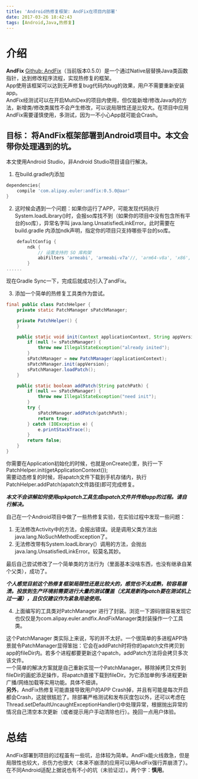 ```yaml
---
title: 'Android热修复框架: AndFix在项目内部署'
date: 2017-03-26 18:42:43
tags: [Android,Java,热修复]
---
```


# 介绍

**AndFix** [Github: AndFix](https://github.com/alibaba/AndFix.git)（当前版本0.5.0）是一个通过Native层替换Java类函数指针，达到修改程序流程，实现热修复的框架。  
App使用该框架可以达到无声修复bug代码内bug的效果，用户不需要重新安装app。  
AndFix经测试可以在开启MultiDex的项目内使用，但仅能新增/修改Java内的方法，新增类/修改类属性不会产生修改，可以说局限性还是比较大。在项目中应用AndFix需要谨慎使用，多测试，因为一不小心App就可能会Crash。

## 目标： 将AndFix框架部署到Android项目中。本文会带你处理遇到的坑。

本文使用Android Studio，非Android Studio项目请自行解决。

1. 在build.gradle内添加 
```gradle
dependencies{
	compile 'com.alipay.euler:andfix:0.5.0@aar'
}
```

2. 这时候会遇到一个问题：如果你运行了APP，可能发现代码执行System.loadLibrary()时，会报so库找不到（如果你的项目中没有包含所有平台的so库），异常名字叫 java.lang.UnsatisfiedLinkError。此时需要在build.gradle 内添加ndk声明，指定你的项目只支持哪些平台的so库。
```gradle
    defaultConfig {
        ndk {
            // 设置支持的 SO 库构架
            abiFilters 'armeabi', 'armeabi-v7a'//, 'arm64-v8a', 'x86', 'x86_64', 'mips', 'mips64'
        }
......
```
 现在Gradle Sync一下，完成后就成功引入了andFix。

3. 添加一个简单的热修复工具类作为尝试。
```java
final public class PatchHelper {
    private static PatchManager sPatchManager;

    private PatchHelper() {
    }

    public static void init(Context applicationContext, String appVersion) {
        if (null != sPatchManager) {
            throw new IllegalStateException("already inited");
        }
        sPatchManager = new PatchManager(applicationContext);
        sPatchManager.init(appVersion);
        sPatchManager.loadPatch();
    }

    public static boolean addPatch(String patchPath) {
        if (null == sPatchManager) {
            throw new IllegalStateException("need init");
        }
        try {
            sPatchManager.addPatch(patchPath);
            return true;
        } catch (IOException e) {
            e.printStackTrace();
        }
        return false;
    }
}

```
 你需要在Application初始化的时候，也就是onCreate()里，执行一下PatchHelper.init(getApplicationContext());   
 需要动态修复的时候，将apatch文件下载到手机存储内，执行PatchHelper.addPatch(apatch文件路径)即可完成修复。  
 
 ***本文不会讲解如何使用apkpatch工具生成apatch文件并传给app的过程。请自行解决。***   

 自己在一个Android项目中做了一些热修复实验，在实验过程中发现一些问题：

 1) 无法修改Activity中的方法，会报出错误。说是调用父类方法出java.lang.NoSuchMethodException了。  
 2) 无法修改带有System.loadLibrary(）调用的方法，会抛出java.lang.UnsatisfiedLinkError。较莫名其妙。

 最后自己尝试修改了一个简单类的方法行为（里面基本没啥东西，也没有继承自某个父类），成功了。

 ***个人感觉目前这个热修复框架局限性还是比较大的，感觉也不太成熟，较容易崩溃。投放到生产环境前需要进行大量的测试覆盖（尤其是新的patch要在测试机上过一遍），且仅仅建议作为紧急用途使用。***   

4. 上面编写的工具类对PatchManager 进行了封装。浏览一下源码很容易发现它也仅仅是为com.alipay.euler.andfix.AndFixManager类封装操作一个工具类。  

 这个PatchManager 类实际上来说，写的并不太好。一个很简单的多进程APP场景就令PatchManager显得笨拙：它会在addPatch时将你的apatch文件拷贝到app的fileDir内。若多个进程都要更新这个apatch，addPatch方法将会拷贝多次该文件。  
 一个简单的解决方案就是自己重新实现一个PatchManager。移除掉拷贝文件到fileDir的画蛇添足操作，将apatch直接下载到fileDir。为它添加单例/多进程更新广播/网络加载等实用功能。具体不细讲。  
 ****另外****，AndFix热修复可能直接导致用户的APP Crash掉，并且有可能是每次开启都会Crash，这就很尴尬了。除部署严格测试和发布灰度包以外，还可以考虑在Thread.setDefaultUncaughtExceptionHandler()中处理异常，根据抛出异常的情况自己清空本次更新（或者提示用户手动清除也行）。挽回一点用户体验。

# 总结
AndFix部署到项目的过程虽有一些坑，总体较为简单。AndFix能火线救急，但是局限性也较大，杀伤力也很大（本来不崩溃的应用可以用AndFix强行弄崩溃了）。在不同Android适配上据说也有不小的坑（未验证过）。两个字：****慎用****。